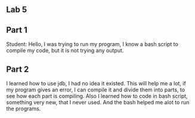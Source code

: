 Lab 5
---

Part 1
---
Student: Hello, I was trying to run my program, I know a bash script to compile my code, but it is not trying any output.


Part 2
---
I learned how to use jdb, I had no idea it existed. This will help me a lot, if my program gives an error, I can compile it and divide them into parts, to see how each part is compiling. Also I learned how to code in bash script, something very new, that I never used. And the bash helped me alot to run the programs.
